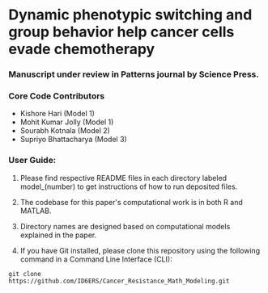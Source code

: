 # Dynamic phenotypic switching and group behavior help cancer cells evade chemotherapy 

### Manuscript under review in Patterns journal by Science Press. 

### Core Code Contributors 

- Kishore Hari (Model 1)
- Mohit Kumar Jolly (Model 1) 
- Sourabh Kotnala (Model 2) 
- Supriyo Bhattacharya (Model 3)

### User Guide:

1. Please find respective README files in each directory labeled model_(number) to get instructions of how to run deposited files. 

2. The codebase for this paper's computational work is in both R and MATLAB. 

3. Directory names are designed based on computational models explained in the paper. 

4. If you have Git installed, please clone this repository using the following command in a Command Line Interface (CLI): 

```
git clone https://github.com/ID6ERS/Cancer_Resistance_Math_Modeling.git
```




